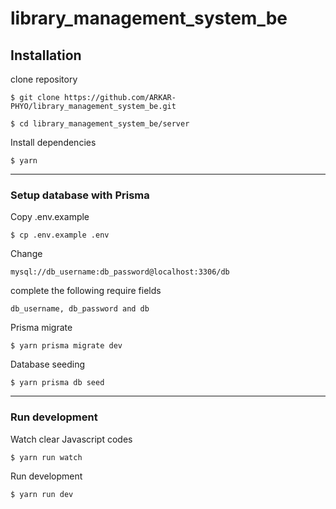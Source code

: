 # library_management_system_be

## Installation

clone repository

```console
$ git clone https://github.com/ARKAR-PHYO/library_management_system_be.git
```

```console
$ cd library_management_system_be/server
```

Install dependencies

```console
$ yarn
```

---

### Setup database with Prisma

Copy .env.example

```console
$ cp .env.example .env
```

Change

```mysql
mysql://db_username:db_password@localhost:3306/db
```

complete the following require fields

```mysql
db_username, db_password and db
```

Prisma migrate

```console
$ yarn prisma migrate dev
```

Database seeding

```console
$ yarn prisma db seed
```

---

### Run development

Watch clear Javascript codes

```console
$ yarn run watch
```

Run development

```console
$ yarn run dev
```
